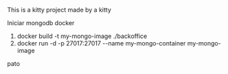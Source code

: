 This is a kitty project made by a kitty


Iniciar mongodb docker

1. docker build -t my-mongo-image ./backoffice
2. docker run -d -p 27017:27017 --name my-mongo-container my-mongo-image

pato